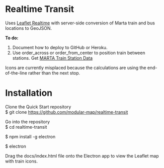 # Realtime Transit
Uses [Leaflet Realtime](https://github.com/perliedman/leaflet-realtime) with server-side conversion of Marta train and bus locations to GeoJSON.

<b>To do:</b>
1. Document how to deploy to GitHub or Heroku.
2. Use order_across or order_from_center to position train between stations.
Get [MARTA Train Station Data](https://georgia-transit.carto.com/viz/b22db620-fdfe-11e6-86bd-0e05a8b3e3d7/table)

Icons are currently misplaced because the calculations are using the end-of-the-line rather than the next stop.

# Installation

Clone the Quick Start repository<br>
$ git clone https://github.com/modular-map/realtime-transit

Go into the repository<br>
$ cd realtime-transit
<!--
# Install the dependencies and run
$ npm install && npm start
-->
$ npm install -g electron

$ electron

Drag the docs/index.html file onto the Electron app to view the Leaflet map with train icons.
